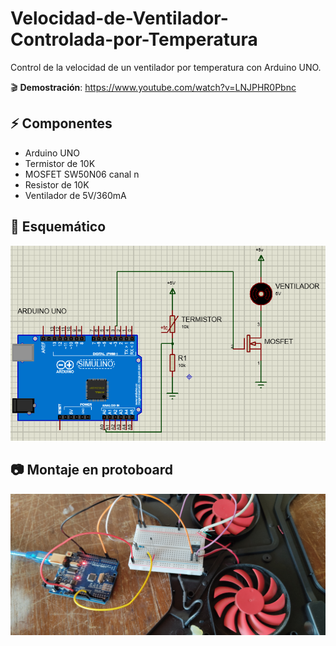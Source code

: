 # Velocidad-de-Ventilador-Controlada-por-Temperatura
Control de la velocidad de un ventilador por temperatura con Arduino UNO.

🎬 **Demostración**: https://www.youtube.com/watch?v=LNJPHR0Pbnc

## ⚡ Componentes
- Arduino UNO
- Termistor de 10K
- MOSFET SW50N06 canal n
- Resistor de 10K
- Ventilador de 5V/360mA

## 📐 Esquemático
![alt text](./Imagenes/Diagrama.PNG)

## 📷 Montaje en protoboard
![alt text](./Imagenes/Montaje.jpg)
